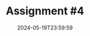 ---
type: assignment
date: 2024-05-19T23:59:59
title: 'Assignment #4'
pdf: /static_files/assignments/04_assignment.pdf
attachment: /static_files/assignments/04_assignment.zip
#solutions: /static_files/assignments/asg_solutions.pdf
due_event: 
    type: due
    date: 2024-06-03T23:59:59
    description: 'Assignment #4 due'
---